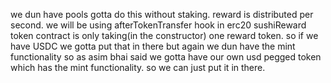 we dun have pools 
gotta do this without staking. 
reward is distributed per second. 
we will be using afterTokenTransfer hook in erc20
sushiReward token contract is only taking(in the constructor) one reward token. so if we have USDC we gotta put that in there but again we dun have the mint functionality so as asim bhai said we gotta have our own usd pegged token which has the mint functionality. so we can just put it in there. 




